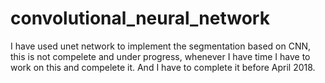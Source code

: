 # convolutional_neural_network
I have used unet network to implement the segmentation based on CNN, this is not compelete and under progress, whenever I have time I have to work on this and compelete it. 
And I have to complete it before April 2018.
